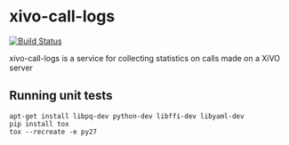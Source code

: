 xivo-call-logs
=========
[![Build Status](https://travis-ci.org/wazo-pbx/xivo-call-logs.png?branch=master)](https://travis-ci.org/wazo-pbx/xivo-call-logs)

xivo-call-logs is a service for collecting statistics on calls made on a XiVO server


Running unit tests
------------------

```
apt-get install libpq-dev python-dev libffi-dev libyaml-dev
pip install tox
tox --recreate -e py27
```


